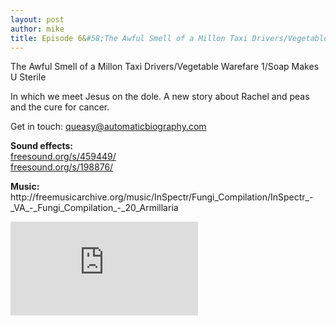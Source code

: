 ```yaml
---
layout: post
author: mike
title: Episode 6&#58;The Awful Smell of a Millon Taxi Drivers/Vegetable Warefare 1/Soap Makes U Sterile
---
```

The Awful Smell of a Millon Taxi Drivers/Vegetable Warefare 1/Soap Makes U Sterile 

In which we meet Jesus on the dole. A new story about Rachel and peas and the cure for cancer. 

Get in touch: <a href="mailto:queasy@automaticbiography.com">queasy@automaticbiography.com</a>

<p>
<strong>Sound effects:</strong><br/>
<a href="https://freesound.org/s/459449/">freesound.org/s/459449/</a><br/>
<a href="https://freesound.org/s/198876/">freesound.org/s/198876/</a><br/>

</p>
<p>
<strong>Music:</strong><br/>
http://freemusicarchive.org/music/InSpectr/Fungi_Compilation/InSpectr_-_VA_-_Fungi_Compilation_-_20_Armillaria
</p>

<iframe src="https://anchor.fm/auto-biog-queasy-memoirs/embed/episodes/Episode-6-The-Awful-Smell-of-a-Millon-Taxi-DriversVegetable-Warefare-1Soap-Makes-U-Sterile-e392eq" frameborder="0" scrolling="no"></iframe>
